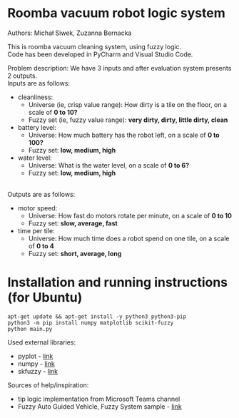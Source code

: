 # Roomba vacuum robot logic system
Authors: Michał Siwek, Zuzanna Bernacka

This is roomba vacuum cleaning system, using fuzzy logic.
<br>Code has been developed in PyCharm and Visual Studio Code.

Problem description: We have 3 inputs and after evaluation system presents 2 outputs.
<br>Inputs are as follows:
* cleanliness:
  * Universe (ie, crisp value range): How dirty is a tile on the floor, 
        on a scale of <b>0 to 10?</b>
  * Fuzzy set (ie, fuzzy value range): <b>very dirty, dirty, little dirty, clean</b>
* battery level:
  * Universe: How much battery has the robot left, on a scale of <b>0 to 100?</b>
  * Fuzzy set: <b>low, medium, high</b>
* water level:
  * Universe: What is the water level, on a scale of <b>0 to 6?</b>
  * Fuzzy set: <b>low, medium, high</b>

<br>Outputs are as follows:
* motor speed:
  * Universe: How fast do motors rotate per minute, on a scale of <b>0 to 10</b>
  * Fuzzy set: <b>slow, average, fast</b>
* time per tile:
  * Universe: How much time does a robot spend on one tile, on a scale of <b>0 to 4</b>
  * Fuzzy set: <b>short, average, long</b>

<h1>Installation and running instructions (for Ubuntu)</h1>

```
apt-get update && apt-get install -y python3 python3-pip
python3 -m pip install numpy matplotlib scikit-fuzzy
python main.py
```

Used external libraries:

* pyplot - [link](https://matplotlib.org/stable/tutorials/pyplot.html)
* numpy - [link](https://numpy.org)
* skfuzzy - [link](https://pythonhosted.org/scikit-fuzzy/user_guide.html)

Sources of help/inspiration:
* tip logic implementation from Microsoft Teams channel
* Fuzzy Auto Guided Vehicle, Fuzzy System sample - [link](http://web.archive.org/web/20190828004759/http://www.aforgenet.com/framework/samples/fuzzy_sets.html)
